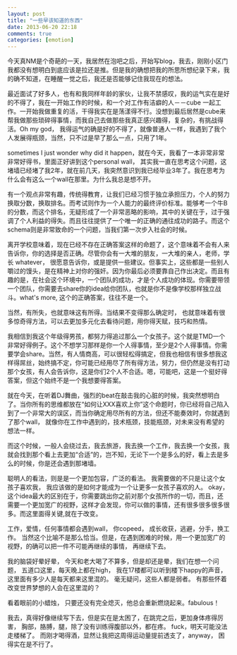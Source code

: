 ```yaml
---
layout: post
title: "一些早该知道的东西"
date: 2013-06-20 22:18
comments: true
categories: [emotion]
---
```


今天真NM是个奇葩的一天，我居然在泡吧之后，开始写blog，我去，刚刚小区门我都没有想明白到底应该是拉还是推。但是我的确想把我的所思所想纪录下来，我的确不知道，在睡醒一觉之后，我还是否能够记住我现在的想法。

最近面试了好多人，也有和我同样年龄的家伙，让我不禁感叹，我的运气实在是好的不得了，我在一开始工作的时候，和一个对工作有洁癖的人－－cube 一起工作。一开始我做重复的活，干得我实在是荡漾得不行。没想到最后居然是cube来帮我做那些琐碎得事情，而我自己去做那些我真正感兴趣得，复杂的，有挑战得活。Oh my god， 我得运气的确是好的不得了，就像普通人一样，我遇到了我个人发展得瓶颈，当然，只不过是早了那么一点，只用了1年。

sometimes I just wonder why did it happen，就在今天，我看了一本非常非常非常好得书，里面正好讲到这个personal wall， 其实我一直在思考这个问题，这堵墙已经堵了我2年，就在前几天，我突然意识到我已经毕业3年了。我在思考为什么会有这么一个wall在那里。为什么我总是想不开。

有一个观点非常有趣，传统得教育，让我们已经习惯于独立承担压力，个人的努力换取分数，换取排名。而考试则作为一个人能力的最终评价标准。能够考一个牛B的分数，而这个排名，无疑形成了一个非常恶略的影响，其中的关键在于，过于强调了个人利益的得失。而且往往提供了一个唯一的正确的通往成功的路子。而这个schema则是非常致命的一个问题，当我们第一次步入社会的时候。

离开学校意味着，现在已经不存在正确答案这样的命题了，这个意味着不会有人来告诉你，你的选择是否正确。尽管你会有一大堆的朋友，一大堆的亲人，老师，学长 whatever， 很愿意告诉你，或是提供一些建议。但事实上，这些都是一些别人嚼过的馒头，是在精神上对你的强奸。因为你最后必须要靠自己作出决定。而且有趣的是，在社会这个环境中，一个团队的成功，才是个人成功的体现。你需要带领一个团队，你需要去share你的idea给你团队，也就是你不是像学校那样独立战斗。what's more, 这个的正确答案，往往不是一个。

当然，有所失，也就意味这有所得。当结果不变得那么确定时， 也就意味着有很多惊奇得方法，可以去更加多元化去看待问题，用你得天赋，技巧和热情。

我相信到我这个年级得男孩，都努力得追过那么一个女孩子。这个就是TMD一个非常好得例子。这个不想学习那样是你一个人得事情，至少是2个人得事情。你需要学会share。当然，有人情商高，可以很轻松得搞定，但我也相信有很多想我这样得屌丝，始终搞不定，你可能已经用尽了所有得方法，努力，但仍然是没有打动那个女孩，有人会告诉你，这是你们2个人不合适。嗯，可能吧，这是一个挺好得答案，但这个始终不是一个我想要得答案。

就在今天，在听着DJ舞曲，强烈的beat在敲击我的心脏的时候，我突然想明白了。当你所有的思维都放在“如何让XXX喜欢上你”这个命题时，你已经将自己陷入到了一个非常大的误区，而当你确定用尽所有的方法，但还不能奏效时，你就遇到了那个wall， 就像你在工作中遇到的，技术瓶颈，技能瓶颈，对未来没有希望的想法一样。

而这个时候，一般人会绕过去，我去旅游，我去换一个工作，我去换一个女孩，我就会找到那个看上去更加“合适”的，岂不知，无论下一个是多么的好，看上去是多么的时候，你是还会遇到那堵墙。

聪明人的看法，则是是一个更加包容，广泛的看法。 我需要做的不只是让这个女孩子喜欢我， 我应该做的是如何才能成为一个让更多一女孩子喜欢的人。
okay， 这个idea最大的区别在于，你需要跳出你之前对那个女孩所作的一切，而且，还需要一个更加宽广的视野，这样才会发现，你可以做的事情，还有很多很多很多很多。而这里面得关键,就在于改变。

工作，爱情，任何事情都会遇到wall， 你copeed， 成长收获，逃避，分手，换工作。 当然这个比喻不是那么恰当。但是，在遇到困难的时候，用一个更加宽广的视野，的确可以把一件不可能再继续的事情， 再继续下去。

我的脑袋好晕好晕， 今天和老大喝了不算多，但是却还是晕，我们在想一个问题， 五道口这里，每天晚上都在high， 我在17楼都可以听到楼下happy的声音， 这里面有多少人是每天都来这里混的。 毫无疑问，这些人都是弱者。 有那些怀着改变世界梦想的人会在这里混的？

看着眼前的小蜡烛， 只要还没有完全熄灭，他总会重新燃烧起来。fabulous！

我去，真得好像继续写下去，但是实在是太困了，在跳完之后，更加身体疼得厉害， 胸部，胳膊，腿，除了没有训练得腹部以外，都在疼。 fuck，明天可能没法走楼梯了。 而刚才喝得酒，显然让我把这周得运动量提前透支了，anyway， 困得实在是不行了。